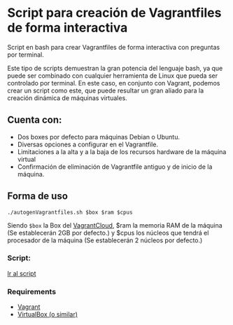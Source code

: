 # Script para creación de Vagrantfiles de forma interactiva
<p>Script en bash para crear Vagrantfiles de forma interactiva con preguntas por terminal.</p>
<p>Este tipo de scripts demuestran la gran potencia del lenguaje bash, ya que puede ser combinado con cualquier herramienta de Linux que pueda ser controlado por terminal.
En este caso, en conjunto con Vagrant, podemos crear un script como este, que puede resultar un gran aliado para la creación dinámica de máquinas virtuales.</p>
<h2>Cuenta con:</h2>
<ul>
  <li>Dos boxes por defecto para máquinas Debian o Ubuntu.</li>
  <li>Diversas opciones a configurar en el Vagrantfile.</li>
  <li>Limitaciones a la alta y a la baja de los recursos hardware de la máquina virtual</li>
  <li>Confirmación de eliminación de Vagrantfile antiguo y de inicio de la máquina.</li>
</ul>
<h2>Forma de uso</h2>

```
./autogenVagrantfiles.sh $box $ram $cpus
```

<p>Siendo <code>$box</code> la Box del <a href="https://app.vagrantup.com/boxes/search">VagrantCloud</a>, $ram la memoria RAM de la máquina (Se establecerán 2GB por defecto.) y $cpus los núcleos que tendrá el procesador de la máquina (Se establecerán 2 núcleos por defecto.)</p>

<h3>Script:</h3>
<a href="https://github.com/abelsrzz/vagrantfiles-interactivos/blob/main/autogenVagrantfile.sh">Ir al script</a>

<h3>Requirements</h3>
<ul>
  <li><a href="https://developer.hashicorp.com/vagrant/downloads">Vagrant</a></li>
  <li><a href="https://www.virtualbox.org/wiki/Downloads">VirtualBox (o similar)</a></li>
</ul>

